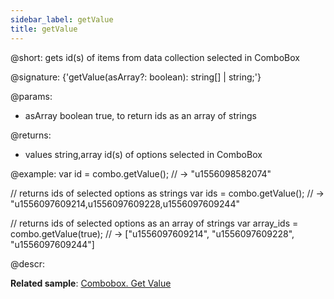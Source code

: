 ```yaml
---
sidebar_label: getValue
title: getValue
---          
```


@short: gets id(s) of items from data collection selected in ComboBox

@signature: {'getValue(asArray?: boolean): string[] | string;'}

@params:
- asArray 	boolean 	true, to return ids as an array of strings

@returns:
- values 	string,array 	id(s) of options selected in ComboBox

@example:
var id = combo.getValue();
// -> "u1556098582074"
 
// returns ids of selected options as strings
var ids = combo.getValue();
// -> "u1556097609214,u1556097609228,u1556097609244"
 
// returns ids of selected options as an array of strings
var array_ids = combo.getValue(true);
// -> ["u1556097609214", "u1556097609228", "u1556097609244"]

@descr:

**Related sample**: [Combobox. Get Value](https://snippet.dhtmlx.com/ppvjknid)

[comment]: # (@related: combobox/work_with_combo.md#settinggetting-values)

[comment]: # (@relatedapi: combobox/api/combobox_setvalue_method.md)
